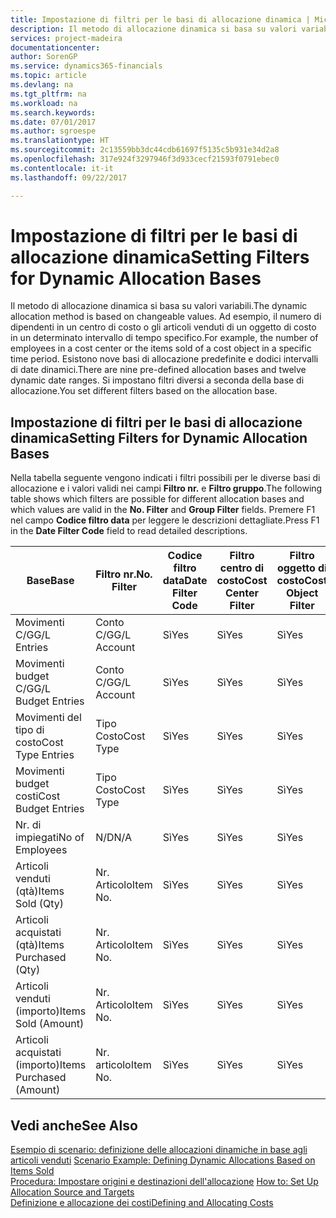 ```yaml
---
title: Impostazione di filtri per le basi di allocazione dinamica | Microsoft Docs
description: Il metodo di allocazione dinamica si basa su valori variabili. Ad esempio, il numero di dipendenti in un centro di costo o gli articoli venduti di un oggetto di costo in un determinato intervallo di tempo specifico. Esistono nove basi di allocazione predefinite e dodici intervalli di date dinamici. Si impostano filtri diversi a seconda della base di allocazione.
services: project-madeira
documentationcenter: 
author: SorenGP
ms.service: dynamics365-financials
ms.topic: article
ms.devlang: na
ms.tgt_pltfrm: na
ms.workload: na
ms.search.keywords: 
ms.date: 07/01/2017
ms.author: sgroespe
ms.translationtype: HT
ms.sourcegitcommit: 2c13559bb3dc44cdb61697f5135c5b931e34d2a8
ms.openlocfilehash: 317e924f3297946f3d933cecf21593f0791ebec0
ms.contentlocale: it-it
ms.lasthandoff: 09/22/2017

---
```

# <a name="setting-filters-for-dynamic-allocation-bases"></a><span data-ttu-id="fc98a-106">Impostazione di filtri per le basi di allocazione dinamica</span><span class="sxs-lookup"><span data-stu-id="fc98a-106">Setting Filters for Dynamic Allocation Bases</span></span>
<span data-ttu-id="fc98a-107">Il metodo di allocazione dinamica si basa su valori variabili.</span><span class="sxs-lookup"><span data-stu-id="fc98a-107">The dynamic allocation method is based on changeable values.</span></span> <span data-ttu-id="fc98a-108">Ad esempio, il numero di dipendenti in un centro di costo o gli articoli venduti di un oggetto di costo in un determinato intervallo di tempo specifico.</span><span class="sxs-lookup"><span data-stu-id="fc98a-108">For example, the number of employees in a cost center or the items sold of a cost object in a specific time period.</span></span> <span data-ttu-id="fc98a-109">Esistono nove basi di allocazione predefinite e dodici intervalli di date dinamici.</span><span class="sxs-lookup"><span data-stu-id="fc98a-109">There are nine pre-defined allocation bases and twelve dynamic date ranges.</span></span> <span data-ttu-id="fc98a-110">Si impostano filtri diversi a seconda della base di allocazione.</span><span class="sxs-lookup"><span data-stu-id="fc98a-110">You set different filters based on the allocation base.</span></span>  

## <a name="setting-filters-for-dynamic-allocation-bases"></a><span data-ttu-id="fc98a-111">Impostazione di filtri per le basi di allocazione dinamica</span><span class="sxs-lookup"><span data-stu-id="fc98a-111">Setting Filters for Dynamic Allocation Bases</span></span>  
 <span data-ttu-id="fc98a-112">Nella tabella seguente vengono indicati i filtri possibili per le diverse basi di allocazione e i valori validi nei campi **Filtro nr.** e **Filtro gruppo**.</span><span class="sxs-lookup"><span data-stu-id="fc98a-112">The following table shows which filters are possible for different allocation bases and which values are valid in the **No. Filter** and **Group Filter** fields.</span></span> <span data-ttu-id="fc98a-113">Premere F1 nel campo **Codice filtro data** per leggere le descrizioni dettagliate.</span><span class="sxs-lookup"><span data-stu-id="fc98a-113">Press F1 in the **Date Filter Code** field to read detailed descriptions.</span></span>  

|<span data-ttu-id="fc98a-114">**Base**</span><span class="sxs-lookup"><span data-stu-id="fc98a-114">**Base**</span></span>|<span data-ttu-id="fc98a-115">**Filtro nr.**</span><span class="sxs-lookup"><span data-stu-id="fc98a-115">**No. Filter**</span></span>|<span data-ttu-id="fc98a-116">**Codice filtro data**</span><span class="sxs-lookup"><span data-stu-id="fc98a-116">**Date Filter Code**</span></span>|<span data-ttu-id="fc98a-117">**Filtro centro di costo**</span><span class="sxs-lookup"><span data-stu-id="fc98a-117">**Cost Center Filter**</span></span>|<span data-ttu-id="fc98a-118">**Filtro oggetto di costo**</span><span class="sxs-lookup"><span data-stu-id="fc98a-118">**Cost Object Filter**</span></span>|<span data-ttu-id="fc98a-119">**Filtro gruppo**</span><span class="sxs-lookup"><span data-stu-id="fc98a-119">**Group Filter**</span></span>|  
|--------------|----------------------------------------|----------------------------------------------|------------------------------------------------|------------------------------------------------|------------------------------------------|  
|<span data-ttu-id="fc98a-120">Movimenti C/G</span><span class="sxs-lookup"><span data-stu-id="fc98a-120">G/L Entries</span></span>|<span data-ttu-id="fc98a-121">Conto C/G</span><span class="sxs-lookup"><span data-stu-id="fc98a-121">G/L Account</span></span>|<span data-ttu-id="fc98a-122">Sì</span><span class="sxs-lookup"><span data-stu-id="fc98a-122">Yes</span></span>|<span data-ttu-id="fc98a-123">Sì</span><span class="sxs-lookup"><span data-stu-id="fc98a-123">Yes</span></span>|<span data-ttu-id="fc98a-124">Sì</span><span class="sxs-lookup"><span data-stu-id="fc98a-124">Yes</span></span>|<span data-ttu-id="fc98a-125">N/D</span><span class="sxs-lookup"><span data-stu-id="fc98a-125">N/A</span></span>|  
|<span data-ttu-id="fc98a-126">Movimenti budget C/G</span><span class="sxs-lookup"><span data-stu-id="fc98a-126">G/L Budget Entries</span></span>|<span data-ttu-id="fc98a-127">Conto C/G</span><span class="sxs-lookup"><span data-stu-id="fc98a-127">G/L Account</span></span>|<span data-ttu-id="fc98a-128">Sì</span><span class="sxs-lookup"><span data-stu-id="fc98a-128">Yes</span></span>|<span data-ttu-id="fc98a-129">Sì</span><span class="sxs-lookup"><span data-stu-id="fc98a-129">Yes</span></span>|<span data-ttu-id="fc98a-130">Sì</span><span class="sxs-lookup"><span data-stu-id="fc98a-130">Yes</span></span>|<span data-ttu-id="fc98a-131">Nome budget C/G</span><span class="sxs-lookup"><span data-stu-id="fc98a-131">G/L Budget Name</span></span>|  
|<span data-ttu-id="fc98a-132">Movimenti del tipo di costo</span><span class="sxs-lookup"><span data-stu-id="fc98a-132">Cost Type Entries</span></span>|<span data-ttu-id="fc98a-133">Tipo Costo</span><span class="sxs-lookup"><span data-stu-id="fc98a-133">Cost Type</span></span>|<span data-ttu-id="fc98a-134">Sì</span><span class="sxs-lookup"><span data-stu-id="fc98a-134">Yes</span></span>|<span data-ttu-id="fc98a-135">Sì</span><span class="sxs-lookup"><span data-stu-id="fc98a-135">Yes</span></span>|<span data-ttu-id="fc98a-136">Sì</span><span class="sxs-lookup"><span data-stu-id="fc98a-136">Yes</span></span>|<span data-ttu-id="fc98a-137">N/D</span><span class="sxs-lookup"><span data-stu-id="fc98a-137">N/A</span></span>|  
|<span data-ttu-id="fc98a-138">Movimenti budget costi</span><span class="sxs-lookup"><span data-stu-id="fc98a-138">Cost Budget Entries</span></span>|<span data-ttu-id="fc98a-139">Tipo Costo</span><span class="sxs-lookup"><span data-stu-id="fc98a-139">Cost Type</span></span>|<span data-ttu-id="fc98a-140">Sì</span><span class="sxs-lookup"><span data-stu-id="fc98a-140">Yes</span></span>|<span data-ttu-id="fc98a-141">Sì</span><span class="sxs-lookup"><span data-stu-id="fc98a-141">Yes</span></span>|<span data-ttu-id="fc98a-142">Sì</span><span class="sxs-lookup"><span data-stu-id="fc98a-142">Yes</span></span>|<span data-ttu-id="fc98a-143">Nome Budget</span><span class="sxs-lookup"><span data-stu-id="fc98a-143">Budget Name</span></span>|  
|<span data-ttu-id="fc98a-144">Nr. di impiegati</span><span class="sxs-lookup"><span data-stu-id="fc98a-144">No of Employees</span></span>|<span data-ttu-id="fc98a-145">N/D</span><span class="sxs-lookup"><span data-stu-id="fc98a-145">N/A</span></span>|<span data-ttu-id="fc98a-146">Sì</span><span class="sxs-lookup"><span data-stu-id="fc98a-146">Yes</span></span>|<span data-ttu-id="fc98a-147">Sì</span><span class="sxs-lookup"><span data-stu-id="fc98a-147">Yes</span></span>|<span data-ttu-id="fc98a-148">Sì</span><span class="sxs-lookup"><span data-stu-id="fc98a-148">Yes</span></span>|<span data-ttu-id="fc98a-149">N/D</span><span class="sxs-lookup"><span data-stu-id="fc98a-149">N/A</span></span>|  
|<span data-ttu-id="fc98a-150">Articoli venduti (qtà)</span><span class="sxs-lookup"><span data-stu-id="fc98a-150">Items Sold (Qty)</span></span>|<span data-ttu-id="fc98a-151">Nr. Articolo</span><span class="sxs-lookup"><span data-stu-id="fc98a-151">Item No.</span></span>|<span data-ttu-id="fc98a-152">Sì</span><span class="sxs-lookup"><span data-stu-id="fc98a-152">Yes</span></span>|<span data-ttu-id="fc98a-153">Sì</span><span class="sxs-lookup"><span data-stu-id="fc98a-153">Yes</span></span>|<span data-ttu-id="fc98a-154">Sì</span><span class="sxs-lookup"><span data-stu-id="fc98a-154">Yes</span></span>|<span data-ttu-id="fc98a-155">Cat. reg. magazzino</span><span class="sxs-lookup"><span data-stu-id="fc98a-155">Inventory Posting Group</span></span>|  
|<span data-ttu-id="fc98a-156">Articoli acquistati (qtà)</span><span class="sxs-lookup"><span data-stu-id="fc98a-156">Items Purchased (Qty)</span></span>|<span data-ttu-id="fc98a-157">Nr. Articolo</span><span class="sxs-lookup"><span data-stu-id="fc98a-157">Item No.</span></span>|<span data-ttu-id="fc98a-158">Sì</span><span class="sxs-lookup"><span data-stu-id="fc98a-158">Yes</span></span>|<span data-ttu-id="fc98a-159">Sì</span><span class="sxs-lookup"><span data-stu-id="fc98a-159">Yes</span></span>|<span data-ttu-id="fc98a-160">Sì</span><span class="sxs-lookup"><span data-stu-id="fc98a-160">Yes</span></span>|<span data-ttu-id="fc98a-161">Cat. reg. magazzino</span><span class="sxs-lookup"><span data-stu-id="fc98a-161">Inventory Posting Group</span></span>|  
|<span data-ttu-id="fc98a-162">Articoli venduti (importo)</span><span class="sxs-lookup"><span data-stu-id="fc98a-162">Items Sold (Amount)</span></span>|<span data-ttu-id="fc98a-163">Nr. Articolo</span><span class="sxs-lookup"><span data-stu-id="fc98a-163">Item No.</span></span>|<span data-ttu-id="fc98a-164">Sì</span><span class="sxs-lookup"><span data-stu-id="fc98a-164">Yes</span></span>|<span data-ttu-id="fc98a-165">Sì</span><span class="sxs-lookup"><span data-stu-id="fc98a-165">Yes</span></span>|<span data-ttu-id="fc98a-166">Sì</span><span class="sxs-lookup"><span data-stu-id="fc98a-166">Yes</span></span>|<span data-ttu-id="fc98a-167">Cat. reg. magazzino</span><span class="sxs-lookup"><span data-stu-id="fc98a-167">Inventory Posting Group</span></span>|  
|<span data-ttu-id="fc98a-168">Articoli acquistati (importo)</span><span class="sxs-lookup"><span data-stu-id="fc98a-168">Items Purchased (Amount)</span></span>|<span data-ttu-id="fc98a-169">Nr. articolo</span><span class="sxs-lookup"><span data-stu-id="fc98a-169">Item No.</span></span>|<span data-ttu-id="fc98a-170">Sì</span><span class="sxs-lookup"><span data-stu-id="fc98a-170">Yes</span></span>|<span data-ttu-id="fc98a-171">Sì</span><span class="sxs-lookup"><span data-stu-id="fc98a-171">Yes</span></span>|<span data-ttu-id="fc98a-172">Sì</span><span class="sxs-lookup"><span data-stu-id="fc98a-172">Yes</span></span>|<span data-ttu-id="fc98a-173">Cat. reg. magazzino</span><span class="sxs-lookup"><span data-stu-id="fc98a-173">Inventory Posting Group</span></span>|  

## <a name="see-also"></a><span data-ttu-id="fc98a-174">Vedi anche</span><span class="sxs-lookup"><span data-stu-id="fc98a-174">See Also</span></span>  
 <span data-ttu-id="fc98a-175">[Esempio di scenario: definizione delle allocazioni dinamiche in base agli articoli venduti](finance-scenario-example-defining-dynamic-allocations-based-on-items-sold.md) </span><span class="sxs-lookup"><span data-stu-id="fc98a-175">[Scenario Example: Defining Dynamic Allocations Based on Items Sold](finance-scenario-example-defining-dynamic-allocations-based-on-items-sold.md) </span></span>  
 <span data-ttu-id="fc98a-176">[Procedura: Impostare origini e destinazioni dell'allocazione](finance-how-to-set-up-allocation-source-and-targets.md) </span><span class="sxs-lookup"><span data-stu-id="fc98a-176">[How to: Set Up Allocation Source and Targets](finance-how-to-set-up-allocation-source-and-targets.md) </span></span>  
 [<span data-ttu-id="fc98a-177">Definizione e allocazione dei costi</span><span class="sxs-lookup"><span data-stu-id="fc98a-177">Defining and Allocating Costs</span></span>](finance-define-and-allocate-costs.md)

